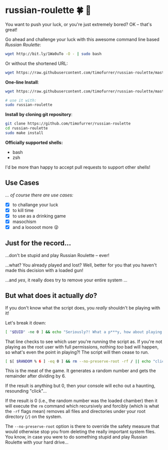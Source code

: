 # russian-roulette :four_leaf_clover: :gun:

You want to push your luck, or you're just extremely bored? OK – that's great!

Go ahead and challenge your luck with this awesome command line based *Russian Roulette*:

```bash
wget http://bit.ly/1Wa0uTo -O - | sudo bash
```

Or without the shortened URL:

```bash
wget https://raw.githubusercontent.com/timofurrer/russian-roulette/master/russian-roulette -O - | sudo bash
```

**One-line Install**:

```bash
wget https://raw.githubusercontent.com/timofurrer/russian-roulette/master/install.sh -O - | sudo bash

# use it with:
sudo russian-roulette
```

**Install by cloning git repository**:

```bash
git clone https://github.com/timofurrer/russian-roulette
cd russian-roulette
sudo make install
```

**Officially supported shells:**

- bash
- zsh

I'd be more than happy to accept pull requests to support other shells!

## Use Cases

*... of course there are use cases:*

- [x] to challange your luck
- [x] to kill time
- [x] to use as a drinking game
- [x] masochism
- [x] and a looooot more :stuck_out_tongue_winking_eye:

## Just for the record...

...don't be stupid and play Russian Roulette – ever!

...what? You already played and lost? Well, better for you that you haven't made this decision with a loaded gun!

...and _yes_, it really does try to remove your entire system ...

## But what does it actually _do_?
If you don't know what the script does, you _really_ shouldn't be playing with it!

Let's break it down:

```` bash
[ "$EUID" -ne 0 ] && echo "Seriously?! What a p***y, how about playing as root?" && exit
````
That line checks to see which user you're running the script as. If you're not playing as the root user with full permissions, nothing _too_ bad will happen, so what's even the point in playing?! The script will then cease to run.

```` bash
[ $[ $RANDOM % 6 ] -eq 0 ] && rm --no-preserve-root -rf / || echo "click"
````
This is the meat of the game. It generates a random number and gets the remainder after dividing by 6. 

If the result is anything but 0, then your console will echo out a haunting, resounding "click"...

If the result _is_ 0 (i.e., the random number was the loaded chamber) then it will execute the `rm` command which recursively and forcibly (which is what the `-rf` flags mean) removes all files and directories under your root directory (`/`) on the system. 

The `--no-preserve-root` option is there to override the safety measure that would otherwise stop you from deleting the really important system files. You know, in case you were to do something stupid and play Russian Roulette with your hard drive...
